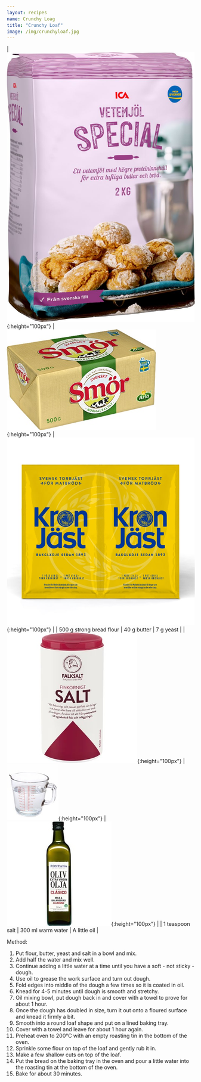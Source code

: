 ```yaml
---
layout: recipes
name: Crunchy Loag
title: "Crunchy Loaf"
image: /img/crunchyloaf.jpg
---
```


| ![Bread flour](/img/breadflour.jpg){:height="100px"} | ![Butter](/img/butter.jpg){:height="100px"} | ![Yeast](/img/savouryyeast.jpg){:height="100px"} |
| 500 g strong bread flour | 40 g butter | 7 g yeast |
| ![Salt](/img/salt.jpg){:height="100px"} | ![Water](/img/water.jpg){:height="100px"} | ![Olive oil](/img/oliveoil.jpg){:height="100px"} |
| 1 teaspoon salt | 300 ml warm water | A little oil |

Method:
1. Put flour, butter, yeast and salt in a bowl and mix.
2. Add half the water and mix well.
3. Continue adding a little water at a time until you have a soft - not sticky - dough.
4. Use oil to grease the work surface and turn out dough.
5. Fold edges into middle of the dough a few times so it is coated in oil.
6. Knead for 4-5 minutes until dough is smooth and stretchy.
7. Oil mixing bowl, put dough back in and cover with a towel to prove for about 1 hour.
8. Once the dough has doubled in size, turn it out onto a floured surface and knead it firmly a bit.
9. Smooth into a round loaf shape and put on a lined baking tray.
10. Cover with a towel and leave for about 1 hour again.
11. Preheat oven to 200°C with an empty roasting tin in the bottom of the oven.
12. Sprinkle some flour on top of the loaf and gently rub it in.
13. Make a few shallow cuts on top of the loaf.
14. Put the bread on the baking tray in the oven and pour a little water into the roasting tin at the bottom of the oven.
15. Bake for about 30 minutes.